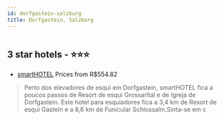 ```yaml
---
id: dorfgastein-salzburg
title: Dorfgastein, Salzburg
---
```


<center><img src="https://i.travelapi.com/hotels/16000000/15470000/15465100/15465026/18dcaa3c_z.jpg" alt="" /></center>


##  3 star hotels - ⭐️⭐️⭐️

-    [smartHOTEL](https://www.hurb.com/br/aud/https://www.hurb.com/br/hotels/dorfgastein/smarthotel-HT-E58V?cmp=18055) Prices from R$554.82
   > Perto dos elevadores de esqui em Dorfgastein, smartHOTEL fica a poucos passos de Resort de esqui Grossarltal e de Igreja de Dorfgastein.  Este hotel para esquiadores fica a 3,4 km de Resort de esqui Gastein e a 8,6 km de Funicular Schlossalm.Sinta-se em c
